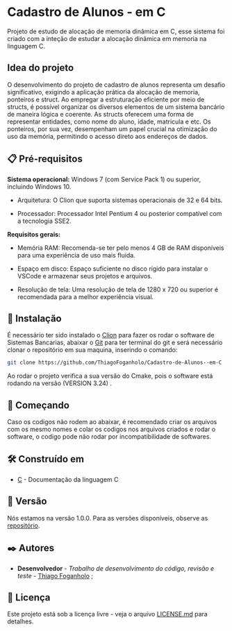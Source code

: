 # Cadastro de Alunos - em C
Projeto de estudo de alocação de memoria dinâmica em C, esse sistema foi criado com a inteção de estudar a alocação dinâmica em memoria na linguagem C.

## Idea do projeto

O desenvolvimento do projeto de cadastro de alunos representa um desafio significativo, exigindo a aplicação prática da alocação de memoria, ponteiros e struct.
Ao empregar a estruturação eficiente por meio de structs, é possível organizar os diversos elementos de um sistema bancário de maneira lógica e coerente. As structs oferecem uma forma de representar entidades, como nome do aluno, idade, matricula e etc. 
Os ponteiros, por sua vez, desempenham um papel crucial na otimização do uso da memória, permitindo o acesso direto aos endereços de dados.

## 📋 Pré-requisitos  

**Sistema operacional:** Windows 7 (com Service Pack 1) ou superior, incluindo Windows 10.

- Arquitetura: O Clion que suporta sistemas operacionais de 32 e 64 bits.

- Processador: Processador Intel Pentium 4 ou posterior compatível com a tecnologia SSE2.

**Requisitos gerais:**

- Memória RAM: Recomenda-se ter pelo menos 4 GB de RAM disponíveis para uma experiência de uso mais fluida.

- Espaço em disco: Espaço suficiente no disco rígido para instalar o VSCode e armazenar seus projetos e arquivos.

- Resolução de tela: Uma resolução de tela de 1280 x 720 ou superior é recomendada para a melhor experiência visual.

## 🔧 Instalação

É necessário ter sido instalado o [Clion](https://www.jetbrains.com/pt-br/clion/download/#section=windows) para fazer os rodar o software de Sistemas Bancarias, abaixar o [Git](https://git-scm.com/download/win) para ter terminal do git e será necessário clonar o repositório em sua maquina, inserindo o comando:

```bash
git clone https://github.com/ThiagoFoganholo/Cadastro-de-Alunos--em-C
```

Ao rodar o projeto verifica a sua versão do Cmake, pois o software está rodando na versão (VERSION 3.24) .

## 🚀 Começando

Caso os codigos não rodem ao abaixar, é recomendado criar os arquivos com os mesmo nomes e colar os codigos nos arquivos criados e rodar o software, o codigo pode não rodar por incompatibilidade de softwares.

## 🛠️ Construído em
* [C](https://learn.microsoft.com/pt-br/cpp/c-language/?view=msvc-170) - Documentação da linguagem C

## 📌 Versão

Nós estamos na versão 1.0.0. Para as versões disponíveis, observe as [repositório](https://github.com/ThiagoFoganholo/Sistema-de-Contas-Bancarias). 

## ✒️ Autores
* **Desenvolvedor** - *Trabalho de desenvolvimento do código, revisão e teste* - [Thiago Foganholo](https://github.com/ThiagoFoganholo) ;

## 📄 Licença

Este projeto está sob a licença livre - veja o arquivo [LICENSE.md](https://github.com/usuario/projeto/licenca) para detalhes.

